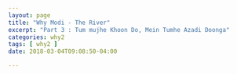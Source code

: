 ```yaml
---
layout: page
title: "Why Modi - The River"
excerpt: "Part 3 : Tum mujhe Khoon Do, Mein Tumhe Azadi Doonga"
categories: why2
tags: [ why2 ]
date: 2018-03-04T09:08:50-04:00

---
```

